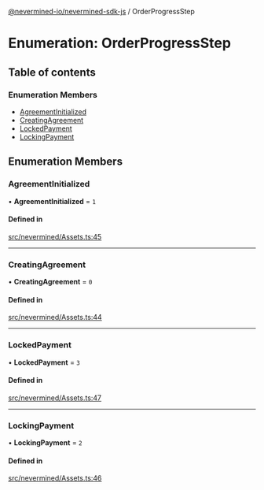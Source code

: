 [@nevermined-io/nevermined-sdk-js](../code-reference.md) / OrderProgressStep

# Enumeration: OrderProgressStep

## Table of contents

### Enumeration Members

- [AgreementInitialized](OrderProgressStep.md#agreementinitialized)
- [CreatingAgreement](OrderProgressStep.md#creatingagreement)
- [LockedPayment](OrderProgressStep.md#lockedpayment)
- [LockingPayment](OrderProgressStep.md#lockingpayment)

## Enumeration Members

### AgreementInitialized

• **AgreementInitialized** = ``1``

#### Defined in

[src/nevermined/Assets.ts:45](https://github.com/nevermined-io/sdk-js/blob/cd1bab2/src/nevermined/Assets.ts#L45)

___

### CreatingAgreement

• **CreatingAgreement** = ``0``

#### Defined in

[src/nevermined/Assets.ts:44](https://github.com/nevermined-io/sdk-js/blob/cd1bab2/src/nevermined/Assets.ts#L44)

___

### LockedPayment

• **LockedPayment** = ``3``

#### Defined in

[src/nevermined/Assets.ts:47](https://github.com/nevermined-io/sdk-js/blob/cd1bab2/src/nevermined/Assets.ts#L47)

___

### LockingPayment

• **LockingPayment** = ``2``

#### Defined in

[src/nevermined/Assets.ts:46](https://github.com/nevermined-io/sdk-js/blob/cd1bab2/src/nevermined/Assets.ts#L46)
